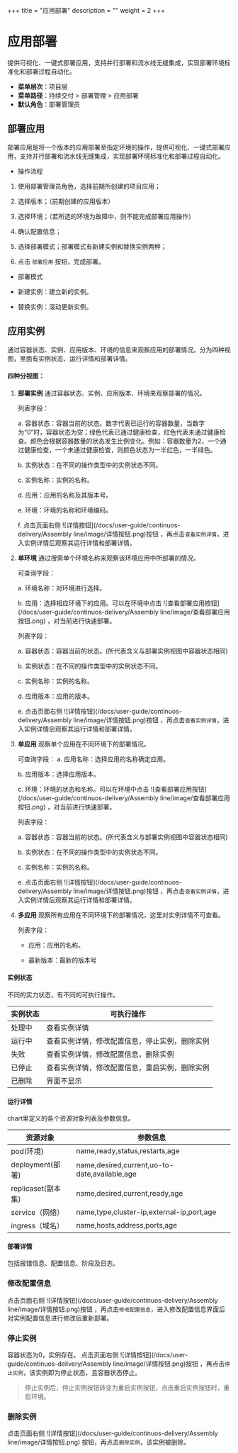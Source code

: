 ﻿+++
title = "应用部署"
description = ""
weight = 2
+++


# 应用部署

  提供可视化、一键式部署应用，支持并行部署和流水线无缝集成，实现部署环境标准化和部署过程自动化。
  
  - **菜单层次**：项目层
  - **菜单路径**：持续交付 > 部署管理 > 应用部署
  - **默认角色**：部署管理员

## 部署应用
部署应用是将一个版本的应用部署至指定环境的操作，提供可视化、一键式部署应用，支持并行部署和流水线无缝集成，实现部署环境标准化和部署过程自动化。

- 操作流程

 1. 使用部署管理员角色，选择前期所创建的项目应用；

 1. 选择版本；（前期创建的应用版本）

 1. 选择环境；（若所选的环境为故障中，则不能完成部署应用操作）

 1. 确认配置信息；

 1. 选择部署模式；部署模式有新建实例和替换实例两种；

 1. 点击 `部署应用` 按钮，完成部署。

- 部署模式

 - 新建实例：建立新的实例。

 - 替换实例：滚动更新实例。

## 应用实例
通过容器状态、实例、应用版本、环境的信息来观察应用的部署情况。分为四种视图，里面有实例状态、运行详情和部署详情。

#### 四种分视图：
 1. **部署实例**
通过容器状态、实例、应用版本、环境来观察部署的情况。

      列表字段：

    a. 容器状态：容器当前的状态。数字代表已运行的容器数量，当数字为“0”时，容器状态为空；绿色代表已通过健康检查，红色代表未通过健康检查。颜色会根据容器数量的状态发生比例变化。例如：容器数量为2，一个通过健康检查，一个未通过健康检查，则颜色状态为一半红色，一半绿色。

    b. 实例状态：在不同的操作类型中的实例状态不同。

    c. 实例名称：实例的名称。

    d. 应用：应用的名称及其版本号。

    e. 环境：环境的名称和环境编码。

    f. 点击页面右侧 ![详情按钮](/docs/user-guide/continuos-delivery/Assembly line/image/详情按钮.png)按钮 ，再点击`查看实例详情`，进入实例详情后观察其运行详情和部署详情。

 2. **单环境**
通过搜索单个环境名称来观察该环境应用中所部署的情况。
    
      可查询字段：

    a. 环境名称：对环境进行选择。

    b. 应用：选择相应环境下的应用。可以在环境中点击 ![查看部署应用按钮](/docs/user-guide/continuos-delivery/Assembly line/image/查看部署应用按钮.png) ，对当前进行快速部署。

      列表字段：

    a. 容器状态：容器当前的状态。(所代表含义与部署实例视图中容器状态相同)

    b. 实例状态：在不同的操作类型中的实例状态不同。

    c. 实例名称：实例的名称。

    d. 应用版本：应用的版本。

    e. 点击页面右侧 ![详情按钮](/docs/user-guide/continuos-delivery/Assembly line/image/详情按钮.png)按钮 ，再点击`查看实例详情`，进入实例详情后观察其运行详情和部署详情。

 3. **单应用**
观察单个应用在不同环境下的部署情况。
    
     可查询字段：
    a. 应用名称：选择应用的名称确定应用。

    b. 应用版本：选择应用版本。

    c. 环境：环境的状态和名称。可以在环境中点击 ![查看部署应用按钮](/docs/user-guide/continuos-delivery/Assembly line/image/查看部署应用按钮.png) ，对当前进行快速部署。

     列表字段：
   

    a. 容器状态：容器当前的状态。(所代表含义与部署实例视图中容器状态相同)

    b. 实例状态：在不同的操作类型中的实例状态不同。

    c. 实例名称：实例的名称。

    e. 点击页面右侧 ![详情按钮](/docs/user-guide/continuos-delivery/Assembly line/image/详情按钮.png)按钮 ，再点击`查看实例详情`，进入实例详情后观察其运行详情和部署详情。

 4. **多应用**
观察所有应用在不同环境下的部署情况，这里对实例详情不可查看。
    
      列表字段：
    - 应用：应用的名称。

    - 最新版本：最新的版本号

#### 实例状态
不同的实力状态，有不同的可执行操作。

实例状态|可执行操作
----|----
处理中|查看实例详情
运行中|查看实例详情，修改配置信息，停止实例，删除实例
失败|查看实例详情，修改配置信息，删除实例
已停止|查看实例详情，修改配置信息，重启实例，删除实例
已删除|界面不显示

#### 运行详情
chart里定义的各个资源对象列表及参数信息。

资源对象|参数信息
----|----
pod(环境)|name,ready,status,restarts,age
deployment(部署)|name,desired,current,uo-to-date,available,age
replicaset(副本集)|name,desired,current,ready,age
service（网络）|name,type,cluster-ip,external-ip,port,age
ingress（域名）|name,hosts,address,ports,age

#### 部署详情
包括报错信息、配置信息、阶段及日志。

### 修改配置信息
点击页面右侧 ![详情按钮](/docs/user-guide/continuos-delivery/Assembly line/image/详情按钮.png)按钮 ，再点击`修改配置信息`，进入修改配置信息界面后对实例配置信息进行修改后重新部署。

### 停止实例
容器状态为0，实例存在。
点击页面右侧 ![详情按钮](/docs/user-guide/continuos-delivery/Assembly line/image/详情按钮.png)按钮 ，再点击`停止实例`，该实例即为停止状态，且容器状态停止。
<blockquote class="note">
         停止实例后，停止实例按钮转变为重启实例按钮，点击重启实例按钮时，重启环境。
      </blockquote>

### 删除实例
点击页面右侧 ![详情按钮](/docs/user-guide/continuos-delivery/Assembly line/image/详情按钮.png) 按钮，再点击`删除实例`，该实例被删除。

